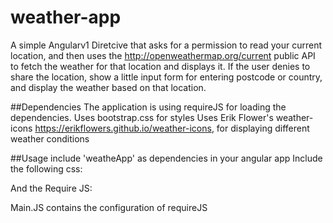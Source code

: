 # weather-app
A simple Angularv1 Diretcive that asks for a permission to read your current location, 
and then uses the http://openweathermap.org/current public API to fetch the weather 
for that location and displays it. 
If the user denies to share the location, show a little input form for entering postcode or country, 
and display the weather based on that location.

##Dependencies
The application is using requireJS for loading the dependencies. 
Uses bootstrap.css for styles
Uses Erik Flower's weather-icons https://erikflowers.github.io/weather-icons, for displaying different weather conditions

##Usage
include 'weatheApp' as dependencies in your angular app
Include the following css: 
<link rel="stylesheet" href="js/weather/css/auto-detect-location.css">
<link rel="stylesheet" href="js/weather/css/get-location.css">
<link rel="stylesheet" href="js/weather/css/open-weather-app.css">
<link rel="stylesheet" href="js/weather/css/weather-app.css"> 
<link rel="stylesheet" href="js/weather/css/bootstrap.css"> 

And the Require JS: 
<script data-main="js/main.js" src="js/libs/require.js"></script>

Main.JS contains the configuration of requireJS

 



